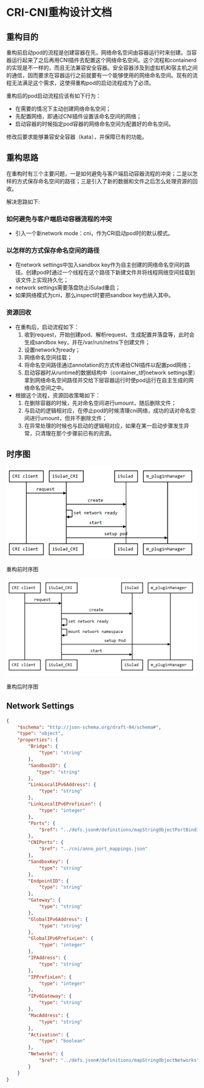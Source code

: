 # CRI-CNI重构设计文档

## 重构目的

重构前启动pod的流程是创建容器在先，网络命名空间由容器运行时来创建。当容器运行起来了之后再用CNI插件去配置这个网络命名空间。这个流程和containerd的实现是不一样的，而且无法兼容安全容器。安全容器涉及到虚拟机和宿主机之间的通信，因而要求在容器运行之前就要有一个能够使用的网络命名空间。现有的流程无法满足这个需求，这使得重构pod的启动流程成为了必须。

重构后的pod启动流程应该有如下行为：

- 在需要的情况下主动创建网络命名空间；
- 先配置网络，即通过CNI插件设置该命名空间的网络；
- 启动容器的时候指定pod容器的网络命名空间为配置好的命名空间。

修改后要求能够兼容安全容器（kata），并保障已有的功能。

## 重构思路

在重构时有三个主要问题，一是如何避免与客户端启动容器流程的冲突；二是以怎样的方式保存命名空间的路径；三是引入了新的数据和文件之后怎么处理资源的回收。

解决思路如下:

### 如何避免与客户端启动容器流程的冲突

- 引入一个新network mode：cni，作为CRI启动pod时的默认模式。

### 以怎样的方式保存命名空间的路径

- 在network settings中加入sandbox key作为自主创建的网络命名空间的路径。创建pod时通过一个线程在这个路径下新建文件并将线程网络空间挂载到该文件上实现持久化；
- network settings需要落盘防止iSulad重启；
- 如果网络模式为cni，那么inspect时要把sandbox key也纳入其中。

### 资源回收

- 在重构后，启动流程如下：
    1. 收到request，开始创建pod、解析request、生成配置并落盘等，此时会生成sandbox key，并在/var/run/netns下创建文件；
    2. 设置network为ready；
    3. 网络命名空间挂载；
    4. 将命名空间路径通过annotation的方式传递给CNI插件以配置pod网络；
    5. 启动容器时从runtime的数据结构中（container_t的network settings里）拿到网络命名空间路径并交给下层容器运行时使pod运行在自主生成的网络命名空间之中。
- 根据这个流程，资源回收策略如下：
    1. 在删除容器的时候，先对命名空间进行umount，随后删除文件；
    2. 与启动的逻辑相对应，在停止pod的时候清理cni网络，成功的话对命名空间进行umount，但并不删除文件；
    3. 在异常处理的时候也与启动的逻辑相对应，如果在某一启动步骤发生异常，只清理在那个步骤前已有的资源。

## 时序图

![重构前时序图](../../../images/sequencebefore.png)

重构前时序图

![重构后时序图](../../../images/sequenceafter.png)

重构后时序图

## Network Settings

```json
{
    "$schema": "http://json-schema.org/draft-04/schema#",
    "type": "object",
    "properties": {
        "Bridge": {
            "type": "string"
        },
        "SandboxID": {
           "type": "string"
        },
        "LinkLocalIPv6Address": {
            "type": "string"
        },
        "LinkLocalIPv6PrefixLen": {
            "type": "integer"
        },
        "Ports": {
            "$ref": "../defs.json#/definitions/mapStringObjectPortBindings"
        },
        "CNIPorts": {
            "$ref": "../cni/anno_port_mappings.json"
        },
        "SandboxKey": {
            "type": "string"
        },
        "EndpointID": {
            "type": "string"
        },
        "Gateway": {
            "type": "string"
        },
        "GlobalIPv6Address": {
            "type": "string"
        },
        "GlobalIPv6PrefixLen": {
            "type": "integer"
        },
        "IPAddress": {
            "type": "string"
        },
        "IPPrefixLen": {
            "type": "integer"
        },
        "IPv6Gateway": {
            "type": "string"
        },
        "MacAddress": {
            "type": "string"
        },
        "Activation": {
            "type": "boolean"
        },
        "Networks": {
            "$ref": "../defs.json#/definitions/mapStringObjectNetworks"
        }
    }
}
```